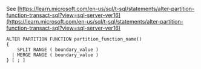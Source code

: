 See [https://learn.microsoft.com/en-us/sql/t-sql/statements/alter-partition-function-transact-sql?view=sql-server-ver16](https://learn.microsoft.com/en-us/sql/t-sql/statements/alter-partition-function-transact-sql?view=sql-server-ver16)
```
ALTER PARTITION FUNCTION partition_function_name()  
{   
    SPLIT RANGE ( boundary_value )  
  | MERGE RANGE ( boundary_value )   
} [ ; ]
```
